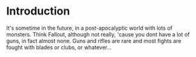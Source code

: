 # Introduction #

It's sometime in the future, in a post-apocalyptic world with lots of monsters. Think Fallout, although not really, 'cause you dont have a lot of guns, in fact almost none. Guns and rifles are rare and most fights are fought with blades or clubs, or whatever...